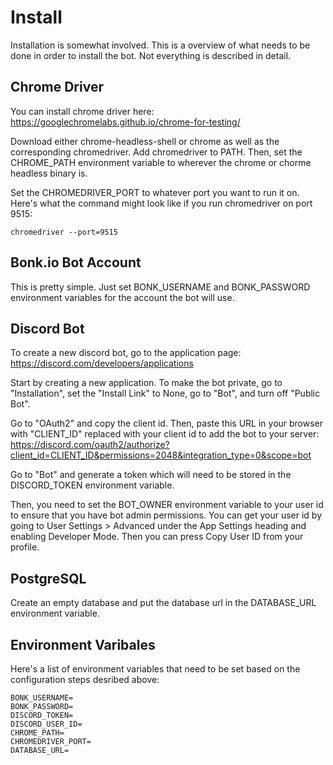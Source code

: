 # Install

Installation is somewhat involved. This is a overview of what needs to be done in order to install the bot. Not everything is described in detail.

## Chrome Driver

You can install chrome driver here: https://googlechromelabs.github.io/chrome-for-testing/

Download either chrome-headless-shell or chrome as well as the corresponding chromedriver. Add chromedriver to PATH. Then, set the CHROME_PATH environment variable to wherever the chrome or chorme headless binary is.

Set the CHROMEDRIVER_PORT to whatever port you want to run it on. Here's what the command might look like if you run chromedriver on port 9515:

`chromedriver --port=9515`

## Bonk.io Bot Account

This is pretty simple. Just set BONK_USERNAME and BONK_PASSWORD environment variables for the account the bot will use.

## Discord Bot

To create a new discord bot, go to the application page: https://discord.com/developers/applications

Start by creating a new application.
To make the bot private, go to "Installation", set the "Install Link" to None, go to "Bot", and turn off "Public Bot".

Go to "OAuth2" and copy the client id. Then, paste this URL in your browser with "CLIENT_ID" replaced with your client id to add the bot to your server: https://discord.com/oauth2/authorize?client_id=CLIENT_ID&permissions=2048&integration_type=0&scope=bot

Go to "Bot" and generate a token which will need to be stored in the DISCORD_TOKEN environment variable.

Then, you need to set the BOT_OWNER environment variable to your user id to ensure that you have bot admin permissions. You can get your user id by going to User Settings > Advanced under the App Settings heading and enabling Developer Mode. Then you can press Copy User ID from your profile.

## PostgreSQL

Create an empty database and put the database url in the DATABASE_URL environment variable.

## Environment Varibales

Here's a list of environment variables that need to be set based on the configuration steps desribed above:

```env
BONK_USERNAME=
BONK_PASSWORD=
DISCORD_TOKEN=
DISCORD_USER_ID=
CHROME_PATH=
CHROMEDRIVER_PORT=
DATABASE_URL=
```
